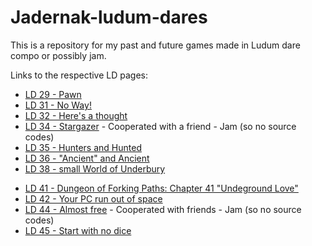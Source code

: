 # Jadernak-ludum-dares

This is a repository for my past and future games made in Ludum dare compo or possibly jam.

Links to the respective LD pages:

* [LD 29 - Pawn](http://www.ludumdare.com/compo/ludum-dare-29/?action=preview&uid=36014)
* [LD 31 - No Way!](http://ludumdare.com/compo/ludum-dare-31/?action=preview&uid=36014)
* [LD 32 - Here's a thought](http://ludumdare.com/compo/ludum-dare-32/?action=preview&uid=36014)
* [LD 34 - Stargazer](http://ludumdare.com/compo/ludum-dare-34/?action=preview&uid=66283) - Cooperated with a friend - Jam (so no source codes)
* [LD 35 - Hunters and Hunted](http://ludumdare.com/compo/ludum-dare-35/?action=preview&uid=36014)
* [LD 36 - "Ancient" and Ancient](http://ludumdare.com/compo/ludum-dare-36/?action=preview&uid=36014)
* [LD 38 - small World of Underbury](https://ldjam.com/events/ludum-dare/38/small-world-of-underbury)
- [LD 41 - Dungeon of Forking Paths: Chapter 41 "Undeground Love"](https://ldjam.com/events/ludum-dare/41/dungeon-of-forking-paths-chapter-41-undeground-love)
- [LD 42 - Your PC run out of space](https://ldjam.com/events/ludum-dare/42/your-pc-run-out-of-space)
- [LD 44 - Almost free](https://ldjam.com/events/ludum-dare/44/almost-free) - Cooperated with friends - Jam (so no source codes)
- [LD 45 - Start with no dice](https://ldjam.com/events/ludum-dare/45/start-with-no-dice)
